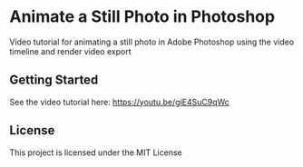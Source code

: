 # Animate a Still Photo in Photoshop

Video tutorial for animating a still photo in Adobe Photoshop using the video timeline and render video export

## Getting Started

See the video tutorial here: https://youtu.be/giE4SuC9qWc

## License

This project is licensed under the MIT License